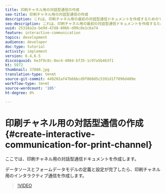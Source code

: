 ```yaml
---
title: 印刷チャネル用の対話型通信の作成
seo-title: 印刷チャネル用の対話型通信の作成
description: これは、印刷チャネル用の最初の対話型通信ドキュメントを作成するためのマルチパートチュートリアルのパート6です。 ここでは、印刷チャネル用の対話型通信ドキュメントを作成します。
seo-description: これは、印刷チャネル用の最初の対話型通信ドキュメントを作成するためのマルチパートチュートリアルのパート6です。 ここでは、印刷チャネル用の対話型通信ドキュメントを作成します。
uuid: 25318a2a-be9d-47d8-806b-d99c8e1c6a74
feature: interactive-communication
topics: development
audience: developer
doc-type: tutorial
activity: implement
version: 6.4,6.5
discoiquuid: 6e3f9c8c-8ec4-4084-bf35-1c97a5b463f1
kt: 5972
thumbnail: 37888.jpg
translation-type: tm+mt
source-git-commit: 449202af47b6bbcd9f860d5c5391d1f7096d489e
workflow-type: tm+mt
source-wordcount: '105'
ht-degree: 0%

---
```



# 印刷チャネル用の対話型通信の作成{#create-interactive-communication-for-print-channel}

ここでは、印刷チャネル用の対話型通信ドキュメントを作成します。

データソースとフォームデータモデルの定義と設定が完了したら、印刷チャネル用のインタラクティブ通信を作成します。

>[!VIDEO](https://video.tv.adobe.com/v/37888/?quality=9)
